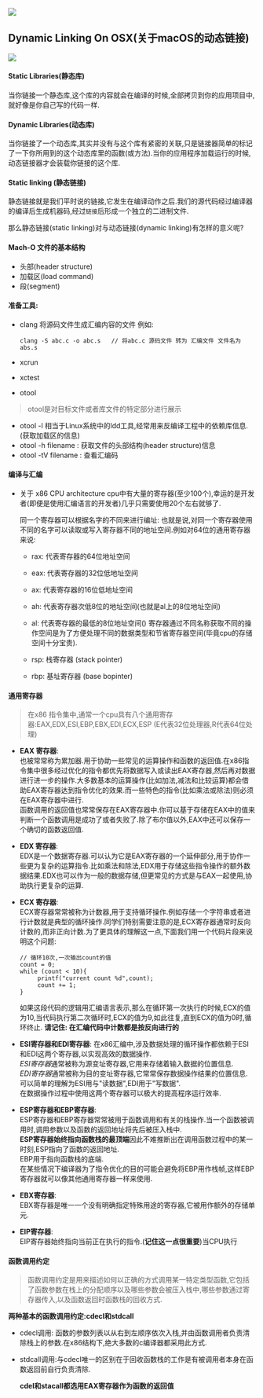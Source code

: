 ![](https://ws1.sinaimg.cn/large/006tKfTcgy1flrzbqtpsuj30v60js7bl.jpg)
## Dynamic Linking On OSX(关于macOS的动态链接)
![](https://img.shields.io/badge/platform-MacOSX-red.svg)


#### Static Libraries(静态库)
当你链接一个静态库,这个库的内容就会在编译的时候,全部拷贝到你的应用项目中,就好像是你自己写的代码一样.

#### Dynamic Libraries(动态库)
当你链接了一个动态库,其实并没有与这个库有紧密的关联,只是链接器简单的标记了一下你所用到的这个动态库里的函数(或方法).当你的应用程序加载运行的时候,动态链接器才会装载你链接的这个库.

#### Static linking (静态链接)
静态链接就是我们平时说的链接,它发生在编译动作之后.我们的源代码经过编译器的编译后生成机器码,经过`链接`后形成一个独立的二进制文件.

那么静态链接(static linking)对与动态链接(dynamic linking)有怎样的意义呢?

#### Mach-O 文件的基本结构
* 头部(header structure)
* 加载区(load command)
* 段(segment)

#### 准备工具:

* clang
将源码文件生成汇编内容的文件
例如:

	```
	clang -S abc.c -o abc.s   // 将abc.c 源码文件 转为 汇编文件 文件名为abs.s
	```

* xcrun

* xctest

* otool
> otool是对目标文件或者库文件的特定部分进行展示
  * otool -l 相当于Linux系统中的ldd工具,经常用来反编译工程中的依赖库信息.(获取加载区的信息)
  * otool -h filename : 获取文件的头部结构(header structure)信息
  * otool -tV filename : 查看汇编码


#### 编译与汇编
* 关于 x86 CPU architecture
cpu中有大量的寄存器(至少100个),幸运的是开发者(即便是使用汇编语言的开发者)几乎只需要使用20个左右就够了.  

  同一个寄存器可以根据名字的不同来进行编址: 也就是说,对同一个寄存器使用不同的名字可以读取或写入寄存器不同的地址空间.例如对64位的通用寄存器来说: 
  * rax: 代表寄存器的64位地址空间         
  * eax: 代表寄存器的32位低地址空间
  * ax:  代表寄存器的16位低地址空间
  * ah: 代表寄存器次低8位的地址空间(也就是al上的8位地址空间)
  * al: 代表寄存器的最低的8位地址空间()
  寄存器通过不同名称获取不同的操作空间是为了方便处理不同的数据类型和节省寄存器空间(毕竟cpu的存储空间十分宝贵).
  
  * rsp: 栈寄存器 (stack pointer)
  * rbp: 基址寄存器 (base bopinter)

#### 通用寄存器
> 在x86  指令集中,通常一个cpu具有八个通用寄存器:EAX,EDX,ESI,EBP,EBX,EDI,ECX,ESP   (E代表32位处理器,R代表64位处理)

* **EAX 寄存器**:  
  也被常常称为累加器.用于协助一些常见的运算操作和函数的返回值.在x86指令集中很多经过优化的指令都优先将数据写入或读出EAX寄存器,然后再对数据进行进一步的操作.大多数基本的运算操作(比如加法,减法和比较运算)都会借助EAX寄存器达到指令优化的效果.而一些特色的指令(比如乘法或除法)则必须在EAX寄存器中进行.  
  函数调用的返回值也常常保存在EAX寄存器中.你可以基于存储在EAX中的值来判断一个函数调用是成功了或者失败了.除了布尔值以外,EAX中还可以保存一个确切的函数返回值.

* **EDX 寄存器**:  
  EDX是一个数据寄存器.可以认为它是EAX寄存器的一个延伸部分,用于协作一些更为复杂的运算指令.比如乘法和除法,EDX用于存储这些指令操作的额外数据结果.EDX也可以作为一般的数据存储,但更常见的方式是与EAX一起使用,协助执行更复杂的运算.
  
* **ECX 寄存器**:  
   ECX寄存器常常被称为计数器,用于支持循环操作.例如存储一个字符串或者进行计数就是典型的循环操作.同学们特别需要注意的是,ECX寄存器通常时反向计数的,而非正向计数.为了更具体的理解这一点,下面我们用一个代码片段来说明这个问题:
   
   ```
   // 循环10次,一次输出count的值
   count = 0;
   while (count < 10){
   		printf("current count %d",count);
   		count += 1;
   }
   ```
   如果这段代码的逻辑用汇编语言表示,那么在循环第一次执行的时候,ECX的值为10,当代码执行第二次循环时,ECX的值为9,如此往复,直到ECX的值为0时,循环终止.
   **请记住: 在汇编代码中计数都是按反向进行的**
   
* **ESI寄存器和EDI寄存器**:
   在x86汇编中,涉及数据处理的循环操作都依赖于ESI和EDI这两个寄存器,以实现高效的数据操作.  
   *ESI寄存器*通常被称为源变址寄存器,它用来存储着输入数据的位置信息.    
   *EDI寄存器*通常被称为目的变址寄存器,它常常保存数据操作结果的位置信息.  
   可以简单的理解为ESI用与"读数据",EDI用于"写数据".  
   在数据操作过程中使用这两个寄存器可以极大的提高程序运行效率.
   
* **ESP寄存器和EBP寄存器**:  
   ESP寄存器和EBP寄存器常常被用于函数调用和有关的栈操作.当一个函数被调用时,调用参数以及函数的返回地址将先后被压入栈中.  
   **ESP寄存器始终指向函数栈的最顶端**因此不难推断出在调用函数过程中的某一时刻,ESP指向了函数的返回地址.  
   EBP用于指向函数栈的底端.   
   在某些情况下编译器为了指令优化的目的可能会避免将EBP用作栈帧,这样EBP寄存器就可以像其他通用寄存器一样来使用.
* **EBX寄存器**:    
   EBX寄存器是唯一一个没有明确指定特殊用途的寄存器,它被用作额外的存储单元.
* **EIP寄存器**:  
   EIP寄存器始终指向当前正在执行的指令.(**记住这一点很重要**)当CPU执行


#### 函数调用约定
> 函数调用约定是用来描述如何以正确的方式调用某一特定类型函数,它包括了函数参数在栈上的分配顺序以及哪些参数会被压入栈中,哪些参数通过寄存器传入,以及函数返回时函数栈的回收方式.  
   
   **两种基本的函数调用约定:cdecl和stdcall**

* cdecl调用:  函数的参数列表以从右到左顺序依次入栈,并由函数调用者负责清除栈上的参数.在x86结构下,绝大多数的c编译器都采用此方式.
* stdcall调用:与cdecl唯一的区别在于回收函数栈的工作是有被调用者本身在函数返回前自行负责清除.

   **cdel和stacall都选用EAX寄存器作为函数的返回值**




























   



  